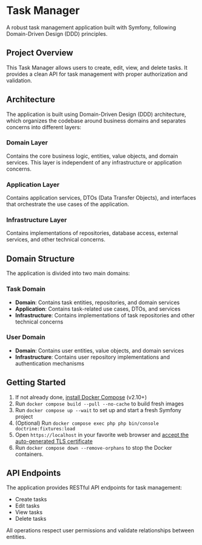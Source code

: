 
# Task Manager

A robust task management application built with Symfony, following Domain-Driven Design (DDD) principles.

## Project Overview

This Task Manager allows users to create, edit, view, and delete tasks. It provides a clean API for task management with proper authorization and validation.

## Architecture

The application is built using Domain-Driven Design (DDD) architecture, which organizes the codebase around business domains and separates concerns into different layers:

### Domain Layer
Contains the core business logic, entities, value objects, and domain services. This layer is independent of any infrastructure or application concerns.

### Application Layer
Contains application services, DTOs (Data Transfer Objects), and interfaces that orchestrate the use cases of the application.

### Infrastructure Layer
Contains implementations of repositories, database access, external services, and other technical concerns.

## Domain Structure

The application is divided into two main domains:

### Task Domain
- **Domain**: Contains task entities, repositories, and domain services
- **Application**: Contains task-related use cases, DTOs, and services
- **Infrastructure**: Contains implementations of task repositories and other technical concerns

### User Domain
- **Domain**: Contains user entities, value objects, and domain services
- **Infrastructure**: Contains user repository implementations and authentication mechanisms

## Getting Started

1. If not already done, [install Docker Compose](https://docs.docker.com/compose/install/) (v2.10+)
2. Run `docker compose build --pull --no-cache` to build fresh images
3. Run `docker compose up --wait` to set up and start a fresh Symfony project
4. (Optional) Run `docker compose exec php php bin/console doctrine:fixtures:load`
5. Open `https://localhost` in your favorite web browser and [accept the auto-generated TLS certificate](https://stackoverflow.com/a/15076602/1352334)
6. Run `docker compose down --remove-orphans` to stop the Docker containers.

## API Endpoints

The application provides RESTful API endpoints for task management:
- Create tasks
- Edit tasks
- View tasks
- Delete tasks

All operations respect user permissions and validate relationships between entities.
